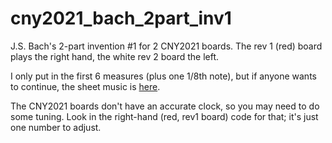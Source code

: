 # cny2021_bach_2part_inv1
J.S. Bach's 2-part invention #1 for 2 CNY2021 boards. The rev 1 (red) board
plays the right hand, the white rev 2 board the left.

I only put in the first 6 measures (plus one 1/8th note), but if anyone wants
to continue, the sheet music is [here](https://www.virtualsheetmusic.com/score/Invenzioni.html).

The CNY2021 boards don't have an accurate clock, so you may need to do some
tuning. Look in the right-hand (red, rev1 board) code for that; it's just one
number to adjust.

